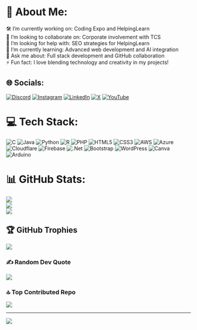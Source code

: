 # 💫 About Me:
🛠️ I’m currently working on: Coding Expo and HelpingLearn  
👯 I’m looking to collaborate on: Corporate involvement with TCS  
👐 I’m looking for help with: SEO strategies for HelpingLearn  
🌱 I’m currently learning: Advanced web development and AI integration  
💬 Ask me about: Full stack development and GitHub collaboration  
⚡ Fun fact: I love blending technology and creativity in my projects!  

## 🌐 Socials:
[![Discord](https://img.shields.io/badge/Discord-%237289DA.svg?logo=discord&logoColor=white)](https://discord.gg/DVsUh2QW) 
[![Instagram](https://img.shields.io/badge/Instagram-%23E4405F.svg?logo=Instagram&logoColor=white)](https://www.instagram.com/juin.piyada/) 
[![LinkedIn](https://img.shields.io/badge/LinkedIn-%230077B5.svg?logo=linkedin&logoColor=white)](https://www.linkedin.com/in/juinpiyada/) 
[![X](https://img.shields.io/badge/X-black.svg?logo=X&logoColor=white)](https://x.com/Juinpiyada2) 
[![YouTube](https://img.shields.io/badge/YouTube-%23FF0000.svg?logo=YouTube&logoColor=white)](https://www.youtube.com/@juinpiyada) 

# 💻 Tech Stack:
![C](https://img.shields.io/badge/c-%2300599C.svg?style=for-the-badge&logo=c&logoColor=white) 
![Java](https://img.shields.io/badge/java-%23ED8B00.svg?style=for-the-badge&logo=openjdk&logoColor=white) 
![Python](https://img.shields.io/badge/python-3670A0?style=for-the-badge&logo=python&logoColor=ffdd54) 
![R](https://img.shields.io/badge/r-%23276DC3.svg?style=for-the-badge&logo=r&logoColor=white) 
![PHP](https://img.shields.io/badge/php-%23777BB4.svg?style=for-the-badge&logo=php&logoColor=white) 
![HTML5](https://img.shields.io/badge/html5-%23E34F26.svg?style=for-the-badge&logo=html5&logoColor=white) 
![CSS3](https://img.shields.io/badge/css3-%231572B6.svg?style=for-the-badge&logo=css3&logoColor=white) 
![AWS](https://img.shields.io/badge/AWS-%23FF9900.svg?style=for-the-badge&logo=amazon-aws&logoColor=white) 
![Azure](https://img.shields.io/badge/azure-%230072C6.svg?style=for-the-badge&logo=microsoftazure&logoColor=white) 
![Cloudflare](https://img.shields.io/badge/Cloudflare-F38020?style=for-the-badge&logo=Cloudflare&logoColor=white) 
![Firebase](https://img.shields.io/badge/firebase-%23039BE5.svg?style=for-the-badge&logo=firebase) 
![.Net](https://img.shields.io/badge/.NET-5C2D91?style=for-the-badge&logo=.net&logoColor=white) 
![Bootstrap](https://img.shields.io/badge/bootstrap-%238511FA.svg?style=for-the-badge&logo=bootstrap&logoColor=white) 
![WordPress](https://img.shields.io/badge/WordPress-%23117AC9.svg?style=for-the-badge&logo=WordPress&logoColor=white) 
![Canva](https://img.shields.io/badge/Canva-%2300C4CC.svg?style=for-the-badge&logo=Canva&logoColor=white) 
![Arduino](https://img.shields.io/badge/-Arduino-00979D?style=for-the-badge&logo=Arduino&logoColor=white)

# 📊 GitHub Stats:
![](https://github-readme-stats.vercel.app/api?username=juinpiyada&theme=dark&hide_border=false&include_all_commits=true&count_private=true)  
![](https://github-readme-streak-stats.herokuapp.com/?user=juinpiyada&theme=dark&hide_border=false)  
![](https://github-readme-stats.vercel.app/api/top-langs/?username=juinpiyada&theme=dark&hide_border=false&include_all_commits=true&count_private=true&layout=compact)

## 🏆 GitHub Trophies
![](https://github-profile-trophy.vercel.app/?username=juinpiyada&theme=radical&no-frame=false&no-bg=true&margin-w=4)

### ✍️ Random Dev Quote
![](https://quotes-github-readme.vercel.app/api?type=horizontal&theme=radical)

### 🔝 Top Contributed Repo
![](https://github-contributor-stats.vercel.app/api?username=juinpiyada&limit=5&theme=dark&combine_all_yearly_contributions=true)

---
[![](https://visitcount.itsvg.in/api?id=juinpiyada&icon=0&color=0)](https://visitcount.itsvg.in)
